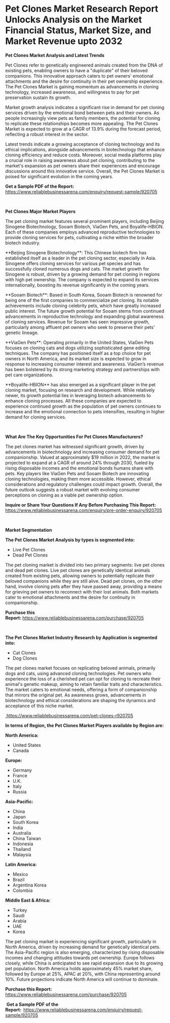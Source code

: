 <p><h1>Pet Clones Market Research Report Unlocks Analysis on the Market Financial Status, Market Size, and Market Revenue upto 2032</h1></p><p><strong>Pet Clones Market Analysis and Latest Trends</strong></p>
<p><p>Pet Clones refer to genetically engineered animals created from the DNA of existing pets, enabling owners to have a "duplicate" of their beloved companions. This innovative approach caters to pet owners' emotional attachments and the desire for continuity in their pet ownership experience. The Pet Clones Market is gaining momentum as advancements in cloning technology, increased awareness, and willingness to pay for pet preservation sustain its growth.</p><p>Market growth analysis indicates a significant rise in demand for pet cloning services driven by the emotional bond between pets and their owners. As people increasingly view pets as family members, the potential for cloning to replicate these relationships becomes more appealing. The Pet Clones Market is expected to grow at a CAGR of 13.9% during the forecast period, reflecting a robust interest in the sector.</p><p>Latest trends indicate a growing acceptance of cloning technology and its ethical implications, alongside advancements in biotechnology that enhance cloning efficiency and reduce costs. Moreover, social media platforms play a crucial role in raising awareness about pet cloning, contributing to the market's expansion as pet owners share their experiences and encourage discussions around this innovative service. Overall, the Pet Clones Market is poised for significant evolution in the coming years.</p></p>
<p><strong>Get a Sample PDF of the Report:&nbsp;</strong> <a href="https://www.reliablebusinessarena.com/enquiry/request-sample/920705?utm_campaign=3288&utm_medium=2&utm_source=Github&utm_content=ia&utm_term=16042025&utm_id=pet-clones">https://www.reliablebusinessarena.com/enquiry/request-sample/920705</a></p>
<p>&nbsp;</p>
<p><strong>Pet Clones Major Market Players</strong></p>
<p><p>The pet cloning market features several prominent players, including Beijing Sinogene Biotechnology, Sooam Biotech, ViaGen Pets, and Boyalife-HBION. Each of these companies employs advanced reproductive technologies to provide cloning services for pets, cultivating a niche within the broader biotech industry.</p><p>**Beijing Sinogene Biotechnology**: This Chinese biotech firm has established itself as a leader in the pet cloning sector, especially in Asia. Sinogene offers cloning services for various pet species and has successfully cloned numerous dogs and cats. The market growth for Sinogene is robust, driven by a growing demand for pet cloning in regions with high pet ownership. The company is expected to expand its services internationally, boosting its revenue significantly in the coming years.</p><p>**Sooam Biotech**: Based in South Korea, Sooam Biotech is renowned for being one of the first companies to commercialize pet cloning. Its notable achievements include cloning celebrity pets, which have greatly increased public interest. The future growth potential for Sooam stems from continued advancements in reproductive technology and expanding global awareness of cloning services. Revenue for Sooam has seen impressive growth, particularly among affluent pet owners who seek to preserve their pets' genetic lineage.</p><p>**ViaGen Pets**: Operating primarily in the United States, ViaGen Pets focuses on cloning cats and dogs utilizing sophisticated gene editing techniques. The company has positioned itself as a top choice for pet owners in North America, and its market size is expected to grow in response to increasing consumer interest and awareness. ViaGen’s revenue has been bolstered by its strong marketing strategy and partnerships with pet care organizations.</p><p>**Boyalife-HBION** has also emerged as a significant player in the pet cloning market, focusing on research and development. While relatively newer, its growth potential lies in leveraging biotech advancements to enhance cloning processes. All these companies are expected to experience continued growth as the population of pet owners continues to increase and the emotional connection to pets intensifies, resulting in higher demand for cloning services.</p></p>
<p>&nbsp;</p>
<p><strong>What Are The Key Opportunities For Pet Clones Manufacturers?</strong></p>
<p><p>The pet clones market has witnessed significant growth, driven by advancements in biotechnology and increasing consumer demand for pet companionship. Valued at approximately $19 million in 2022, the market is projected to expand at a CAGR of around 24% through 2030, fueled by rising disposable incomes and the emotional bonds humans share with pets. Key players like ViaGen Pets and Sooam Biotech are innovating cloning technologies, making them more accessible. However, ethical considerations and regulatory challenges could impact growth. Overall, the future outlook suggests a robust market with evolving consumer perceptions on cloning as a viable pet ownership option.</p></p>
<p><strong>Inquire or Share Your Questions If Any Before Purchasing This Report:</strong> <a href="https://www.reliablebusinessarena.com/enquiry/pre-order-enquiry/920705?utm_campaign=3288&utm_medium=2&utm_source=Github&utm_content=ia&utm_term=16042025&utm_id=pet-clones">https://www.reliablebusinessarena.com/enquiry/pre-order-enquiry/920705</a></p>
<p>&nbsp;</p>
<p><strong>Market Segmentation</strong></p>
<p><strong>The Pet Clones Market Analysis by types is segmented into:</strong></p>
<p><ul><li>Live Pet Clones</li><li>Dead Pet Clones</li></ul></p>
<p><p>The pet cloning market is divided into two primary segments: live pet clones and dead pet clones. Live pet clones are genetically identical animals created from existing pets, allowing owners to potentially replicate their beloved companions while they are still alive. Dead pet clones, on the other hand, involve cloning pets after they have passed away, providing a means for grieving pet owners to reconnect with their lost animals. Both markets cater to emotional attachments and the desire for continuity in companionship.</p></p>
<p><strong>Purchase this Report:&nbsp;</strong><a href="https://www.reliablebusinessarena.com/purchase/920705?utm_campaign=3288&utm_medium=2&utm_source=Github&utm_content=ia&utm_term=16042025&utm_id=pet-clones">https://www.reliablebusinessarena.com/purchase/920705</a></p>
<p>&nbsp;</p>
<p><strong>The Pet Clones Market Industry Research by Application is segmented into:</strong></p>
<p><ul><li>Cat Clones</li><li>Dog Clones</li></ul></p>
<p><p>The pet clones market focuses on replicating beloved animals, primarily dogs and cats, using advanced cloning technologies. Pet owners who experience the loss of a cherished pet can opt for cloning to recreate their animal's genetic makeup, aiming to retain familiar traits and characteristics. The market caters to emotional needs, offering a form of companionship that mirrors the original pet. As awareness grows, advancements in biotechnology and ethical considerations are shaping the dynamics and acceptance of this niche market.</p></p>
<p><a href="https://www.reliablebusinessarena.com/pet-clones-r920705?utm_campaign=3288&utm_medium=2&utm_source=Github&utm_content=ia&utm_term=16042025&utm_id=pet-clones">&nbsp;https://www.reliablebusinessarena.com/pet-clones-r920705</a></p>
<p><strong>In terms of Region, the Pet Clones Market Players available by Region are:</strong></p>
<p>
    <p> <strong> North America: </strong>
        <ul>
            <li>United States</li>
            <li>Canada</li>
        </ul>
        </p> 
    <p> <strong> Europe: </strong>
        <ul>
            <li>Germany</li>
            <li>France</li>
            <li>U.K.</li>
            <li>Italy</li>
            <li>Russia</li>
        </ul>
        </p> 
    <p> <strong> Asia-Pacific: </strong>
        <ul>
            <li>China</li>
            <li>Japan</li>
            <li>South Korea</li>
            <li>India</li>
            <li>Australia</li>
            <li>China Taiwan</li>
            <li>Indonesia</li>
            <li>Thailand</li>
            <li>Malaysia</li>
        </ul>
        </p> 
    <p> <strong> Latin America: </strong>
        <ul>
            <li>Mexico</li>
            <li>Brazil</li>
            <li>Argentina Korea</li>
            <li>Colombia</li>
        </ul>
        </p> 
    <p> <strong> Middle East & Africa: </strong>
        <ul>
            <li>Turkey</li>
            <li>Saudi</li>
            <li>Arabia</li>
            <li>UAE</li>
            <li>Korea</li>
        </ul>
    </p>
    </p>
<p><p>The pet cloning market is experiencing significant growth, particularly in North America, driven by increasing demand for genetically identical pets. The Asia-Pacific region is also emerging, characterized by rising disposable incomes and changing attitudes towards pet ownership. Europe follows closely, while China is anticipated to see rapid expansion due to its growing pet population. North America holds approximately 45% market share, followed by Europe at 25%, APAC at 20%, with China representing around 10%. Future projections indicate North America will continue to dominate.</p></p>
<p><strong>Purchase this Report: </strong><a href="https://www.reliablebusinessarena.com/purchase/920705?utm_campaign=3288&utm_medium=2&utm_source=Github&utm_content=ia&utm_term=16042025&utm_id=pet-clones">https://www.reliablebusinessarena.com/purchase/920705</a></p>
<p>&nbsp;<strong>Get a Sample PDF of the Report:&nbsp;&nbsp;</strong><a href="https://www.reliablebusinessarena.com/enquiry/request-sample/920705?utm_campaign=3288&utm_medium=2&utm_source=Github&utm_content=ia&utm_term=16042025&utm_id=pet-clones">https://www.reliablebusinessarena.com/enquiry/request-sample/920705</a></p>
<p><strong></strong></p>
<p><p></p><p></p><p></p></p>